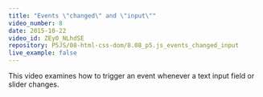 ```yaml
---
title: "Events \"changed\" and \"input\""
video_number: 8
date: 2015-10-22
video_id: ZEy0_NLhdSE
repository: P5JS/08-html-css-dom/8.08_p5.js_events_changed_input
live_example: false
---
```


This video examines how to trigger an event whenever a text input field or slider changes.
